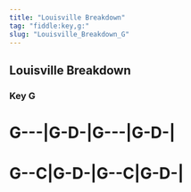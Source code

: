 ```yaml
---
title: "Louisville Breakdown"
tag: "fiddle:key,g:"
slug: "Louisville_Breakdown_G"
---
```


## Louisville Breakdown

### Key G
# G---|G-D-|G---|G-D-|
# G--C|G-D-|G--C|G-D-|